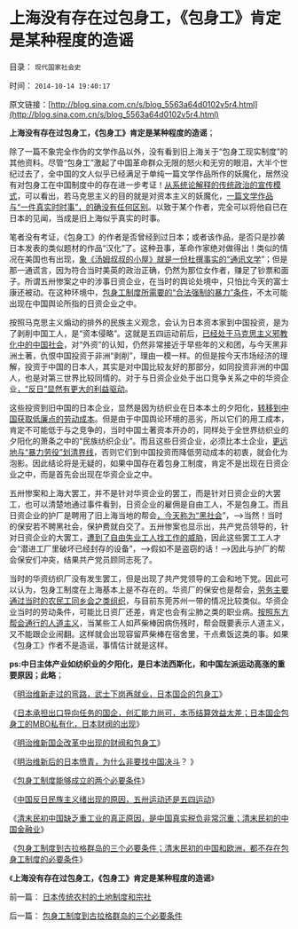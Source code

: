 # 上海没有存在过包身工，《包身工》肯定是某种程度的造谣

目录： `现代国家社会史` 

时间： `2014-10-14 19:40:17` 

原文链接：[http://blog.sina.com.cn/s/blog_5563a64d0102v5r4.html](http://blog.sina.com.cn/s/blog_5563a64d0102v5r4.html)

**上海没有存在过包身工，《包身工》肯定是某种程度的造谣**；

除了一篇不象完全作伪的文学作品以外，没有看到旧上海关于“包身工现实制度”的其他资料。尽管“包身工”激起了中国革命群众无限的怒火和无穷的眼泪，大半个世纪过去了，全中国的文人似乎已经满足于单纯一篇文学作品所作的妖魔化，居然没有对包身工在中国制度中的存在进一步考证！[从系统论解释的传统政治的宣传模式](../../../2014/10/4/系统论展示的传统政治宣传的前馈模型及逻辑后果.md)，可以看出，若马克思主义的目的就是对资本主义的妖魔化，[一篇文学作品与“一件真实时时事”，的确没有任何区别](../../../2012/5/3/“绝对真实”的“细节理性主义”制造谣言.md)。以致于某个作者，完全可以将他自已在日本的见闻，当成是旧上海似乎真实的时事。

笔者没有考证，《包身工》的作者是否曾经到过日本；或者该作品，是否只是抄袭日本发表的类似题材的作品“汉化”了。这种丑事，革命作家绝对做得出！类似的情况在美国也有出现，[象《汤姆叔叔的小屋》就是一份杜撰事实的“通讯文学](../../../2011/6/10/汤姆叔叔竭斯底里的小屋和丛林.md)”；但是那一通谎言，因为符合当时美英的政治正确，仍然为那位女作者，赚足了钞票和面子。所谓五卅惨案之中的涉事日资企业，在当时的舆论处境中，只怕比今天的富士康还被动。在这种环境中，[包身工制度所需要的“合法强制的暴力”条件](../../../2014/10/7/包身工制度到古拉格群岛的三个必要条件.md)，不太可能出现在中国舆论所指的日资企业之中。

按照马克思主义煽动的排外的民族主义观念，会认为日本资本家到中国投资，是为了剥削中国工人，是“资本侵略”。这就是五四运动前后，[已经处于马克思主义邪教化中的中国社会](../../../2009/6/26/马恩主义为什么适合移植入中国传统社会.md)，对“外资”的认知，仍然非常接近于早些年的义和团，与今天黑非洲土著，仇恨中国投资于非洲“剥削”，理由一模一样。的但是按今天市场经济的理解，投资于中国的日本人，其实是对中国比较友好的那部分，如同投资非洲的中国人，也是对第三世界比较同情的。对于与日资企业处于出口竞争关系之中的华资企业[，“反日”显然有更大的利益驱动](../../../2014/10/5/中国反日民族主义绪出现的原因，五卅运动及五四运动.md)。

这些投资到旧中国的日本企业，显然是因为纺织业在日本本土的夕阳化，[转移到中国获取低廉点的劳动成本](../../../2014/9/23/炒作富士康“白血病”“包身工”，都是无良媒记再次无事生非；.md)。但是由于中国舆论环境的恶劣，所以它们的用工成本，肯定不可能低于与之竞争的，当时中国土著资本开办的，同样处于全世界纺织业的夕阳化的萧条之中的“民族纺织企业”。而且这些日资企业，必须比本土企业，[更远地与“暴力劳役”划清界线](../../../2014/10/4/包身工制度能够成立的两个必要条件.md)，否则它们到中国投资而降低劳动成本的初衷，就会化为泡影。因此结论将是无疑的，如果中国存在着包身工制度，肯定不是出现在日资企业之中，而是首先会出现在华资企业之中。

五卅惨案和上海大罢工，并不是针对华资企业的罢工，而是针对日资企业的大罢工，也可以清楚地通过事件看到，日资企业的雇佣是自由工人，不是包身工。而且日资企业的护厂是聘用了旧上海当地的帮会[，今天称为“黑社会](../../../2014/9/9/黑社会的民生特点，黑社会的“义”，日本的黑社会和日本企业.md)”，——>当然！当时的保安若不聘黑社会，保护费就白交了。五卅惨案也显示出，共产党员领导的，针对日资企业的大罢工，[遭到了自由失业工人找工作的威胁](../../../2011/12/13/工会活动集中在夕阳行业,“向弱者倾斜”将导致社会停滞.md)，因此这些罢工工人才会“潜进工厂里破坏已经封存的设备”，——>假如不是盗窃的话！——>因此与护厂的帮会保安们冲突，结果共产党员顾同志死了。

当时的华资纺织厂没有发生罢工，但是出现了共产党领导的工会和地下党。因此可以认为，包身工制度在上海基本上是不存在的。华资厂的保安也是帮会，[劳务主要通过当时的农民工同乡会之类组织](../../../2013/12/28/农民工的工会，工头，同乡会和黑社会.md)，与目前东莞苏州一带的情况比较类似。华资企业当时的劳动条件，可能比日资厂还差，肯定也会有尘肺之类的职业病。[按照东方帮会通行的人道主义](../../../2014/9/10/封建制度和社会主义，是奴隶制的子集，具有奴隶社会的全部特征；.md)，当某些工人如芦柴棒因病伤残时，帮会既要表示人道主义，又不能跟企业闹翻。这样就会出现容留芦柴棒在宿舍里，干点煮饭这类的事。如果《包身工》作者不是造谣，事情估计就是这样。

**ps:中日主体产业如纺织业的夕阳化，是日本法西斯化，和中国左派运动高涨的重要原因；此略**；

《[明治维新走过的弯路，武士下岗再就业，日本国企的包身工](../../../2014/9/30/明治维新的弯路，武士下岗再就业，日本国企的包身工.md)》

《[日本承担出口导向任务的国企，创汇能力尚可，本币结算效益太差；日本国企包身工的MBO私有化，日本财阀的出现](../../../2014/10/1/日本国企包身工的MBO私有化，日本财阀的出现.md)》

《[明治维新国企改革中出现的财阀和包身工](../../../2014/10/2/明治维新国企改革中出现的财阀和包身工.md)》

《[明治维新后的日本愤青，为什么非要找中国决斗](../../../2014/10/3/明治维新后的日本愤青，为什么非要找中国决斗？.md)？
》

《[包身工制度能够成立的两个必要条件](../../../2014/10/4/包身工制度能够成立的两个必要条件.md)》

《[中国反日民族主义绪出现的原因，五卅运动还是五四运动](../../../2014/10/5/中国反日民族主义绪出现的原因，五卅运动及五四运动.md)》

《[清末民初中国缺乏重工业的真正原因，是中国真实税负非常沉重；清末民初的中国金融业](../../../2014/10/6/清末民初中国缺乏重工业的真正原因.md)》

《[包身工制度到古拉格群岛的三个必要条件；清末民初的中国和欧洲，都不存在包身工制度的必要条件](../../../2014/10/7/包身工制度到古拉格群岛的三个必要条件.md)》

《**上海没有存在过包身工，《包身工》肯定是某种程度的造谣**》

前一篇： [日本传统农村的土地制度和宗社](../../../2014/10/15/日本传统农村的土地制度和宗社.md)

后一篇： [包身工制度到古拉格群岛的三个必要条件](../../../2014/10/7/包身工制度到古拉格群岛的三个必要条件.md)

